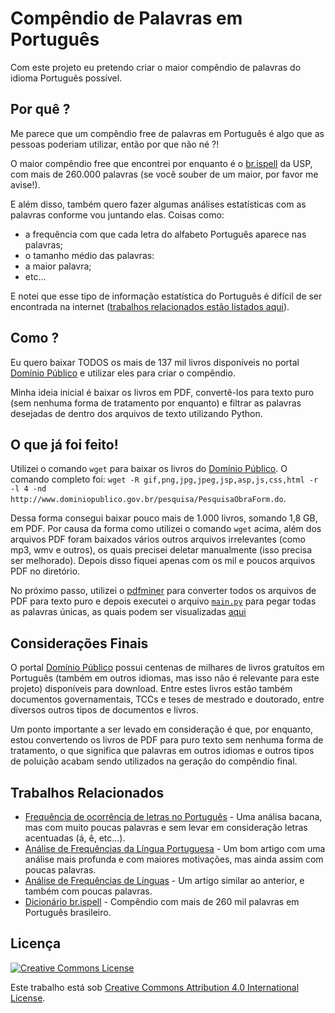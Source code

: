 # Compêndio de Palavras em Português
Com este projeto eu pretendo criar o maior compêndio de palavras do idioma Português possível.

## Por quê ?
Me parece que um compêndio free de palavras em Português é algo que as pessoas poderiam utilizar, então por que não né ?!

O maior compêndio free que encontrei por enquanto é o [br.ispell](http://www.ime.usp.br/~ueda/br.ispell/) da USP, com mais de 260.000 palavras (se você souber de um maior, por favor me avise!).

E além disso, também quero fazer algumas análises estatísticas com as palavras conforme vou juntando elas. Coisas como:

* a frequência com que cada letra do alfabeto Português aparece nas palavras;
* o tamanho médio das palavras:
* a maior palavra;
* etc...

E notei que esse tipo de informação estatística do Português é difícil de ser encontrada na internet ([trabalhos relacionados estão listados aqui](#trabalhos-relacionados)).

## Como ?
Eu quero baixar TODOS os mais de 137 mil livros disponíveis no portal [Domínio Público](http://www.dominiopublico.gov.br/) e utilizar eles para criar o compêndio.

Minha ideia inicial é baixar os livros em PDF, convertê-los para texto puro (sem nenhuma forma de tratamento por enquanto) e filtrar as palavras desejadas de dentro dos arquivos de texto utilizando Python.

## O que já foi feito!
Utilizei o comando `wget` para baixar os livros do [Domínio Público](www.dominiopublico.gov.br). O comando completo foi:
`wget -R gif,png,jpg,jpeg,jsp,asp,js,css,html -r -l 4 -nd http://www.dominiopublico.gov.br/pesquisa/PesquisaObraForm.do`.

Dessa forma consegui baixar pouco mais de 1.000 livros, somando 1,8 GB, em PDF. Por causa da forma como utilizei o comando `wget` acima, além dos arquivos PDF foram baixados vários outros arquivos irrelevantes (como mp3, wmv e outros), os quais precisei deletar manualmente (isso precisa ser melhorado). Depois disso fiquei apenas com os mil e poucos arquivos PDF no diretório.

No próximo passo, utilizei o [pdfminer](https://github.com/euske/pdfminer/) para converter todos os arquivos de PDF para texto puro e depois executei o arquivo [`main.py`](https://github.com/tayllan/compendio-de-palavras-em-Portugues/blob/master/main.py) para pegar todas as palavras únicas, as quais podem ser visualizadas [aqui](https://github.com/tayllan/compendio-de-palavras-em-Portugues/blob/master/compendio.txt)

## Considerações Finais
O portal [Domínio Público](www.dominiopublico.gov.br) possui centenas de milhares de livros gratuítos em Português (também em outros idiomas, mas isso não é relevante para este projeto) disponíveis para download. Entre estes livros estão também documentos governamentais, TCCs e teses de mestrado e doutorado, entre diversos outros tipos de documentos e livros.

Um ponto importante a ser levado em consideração é que, por enquanto, estou convertendo os livros de PDF para puro texto sem nenhuma forma de tratamento, o que significa que palavras em outros idiomas e outros tipos de poluição acabam sendo utilizados na geração do compêndio final.

## Trabalhos Relacionados

* [Frequência de ocorrência de letras no Português](http://www.numaboa.com.br/criptografia/criptoanalise/310-frequencia-portugues?showall=&limitstart=) - Uma análisa bacana, mas com muito poucas palavras e sem levar em consideração letras acentuadas (á, ê, etc...).
* [Análise de Frequências da Língua Portuguesa](www.mat.uc.pt/~pedro/lectivso/CodigosCriptografia1011/interTIC07pqap.pdf) - Um bom artigo com uma análise mais profunda e com maiores motivações, mas ainda assim com poucas palavras.
* [Análise de Frequências de Línguas](http://www.lockabit.coppe.ufrj.br/sites/lockabit.coppe.ufrj.br/files/publicacoes/lockabit/analise_freq.pdf) - Um artigo similar ao anterior, e também com poucas palavras.
* [Dicionário br.ispell](http://www.ime.usp.br/~ueda/br.ispell/) - Compêndio com mais de 260 mil palavras em Português brasileiro.

## Licença
[![Creative Commons License](http://i.creativecommons.org/l/by/4.0/88x31.png)](http://creativecommons.org/licenses/by/4.0/)

Este trabalho está sob [Creative Commons Attribution 4.0 International License](http://creativecommons.org/licenses/by/4.0/).
